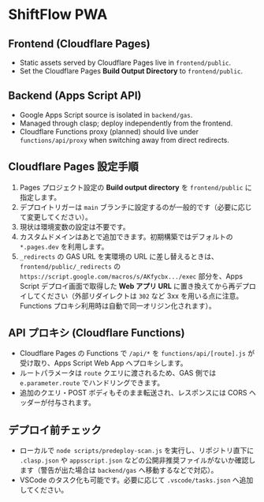 # ShiftFlow PWA

## Frontend (Cloudflare Pages)
- Static assets served by Cloudflare Pages live in `frontend/public`.
- Set the Cloudflare Pages **Build Output Directory** to `frontend/public`.

## Backend (Apps Script API)
- Google Apps Script source is isolated in `backend/gas`.
- Managed through clasp; deploy independently from the frontend.
- Cloudflare Functions proxy (planned) should live under `functions/api/proxy` when switching away from direct redirects.

## Cloudflare Pages 設定手順
1. Pages プロジェクト設定の **Build output directory** を `frontend/public` に指定します。
2. デプロイトリガーは `main` ブランチに設定するのが一般的です（必要に応じて変更してください）。
3. 現状は環境変数の設定は不要です。
4. カスタムドメインはあとで追加できます。初期構築ではデフォルトの `*.pages.dev` を利用します。
5. `_redirects` の GAS URL を実環境の URL に差し替えるときは、`frontend/public/_redirects` の `https://script.google.com/macros/s/AKfycbx.../exec` 部分を、Apps Script デプロイ画面で取得した **Web アプリ URL** に置き換えてから再デプロイしてください（外部リダイレクトは `302` など 3xx を用いる点に注意。Functions プロキシ利用時は自動で同一オリジン化されます）。

## API プロキシ (Cloudflare Functions)
- Cloudflare Pages の Functions で `/api/*` を `functions/api/[route].js` が受け取り、Apps Script Web App へプロキシします。
- ルートパラメータは `route` クエリに渡されるため、GAS 側では `e.parameter.route` でハンドリングできます。
- 追加のクエリ・POST ボディもそのまま転送され、レスポンスには CORS ヘッダーが付与されます。

## デプロイ前チェック
- ローカルで `node scripts/predeploy-scan.js` を実行し、リポジトリ直下に `.clasp.json` や `appsscript.json` などの公開非推奨ファイルがないか確認します（警告が出た場合は `backend/gas` へ移動するなどで対応）。
- VSCode のタスク化も可能です。必要に応じて `.vscode/tasks.json` へ追加してください。

